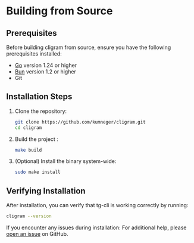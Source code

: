 # Building from Source

## Prerequisites

Before building cligram from source, ensure you have the following prerequisites installed:

- [Go](https://go.dev/dl/) version 1.24 or higher
- [Bun](https://bun.sh/) version 1.2 or higher
- Git

## Installation Steps

1. Clone the repository:
   ```bash
   git clone https://github.com/kumneger/cligram.git
   cd cligram
   ```

2. Build the project :
   ```bash
   make build
   ```

3. (Optional) Install the binary system-wide:
   ```bash
   sudo make install
   ```

## Verifying Installation

After installation, you can verify that tg-cli is working correctly by running:
```bash
cligram --version
```

If you encounter any issues during installation:
For additional help, please [open an issue](https://github.com/kumneger/tg-cli/issues/new) on GitHub.